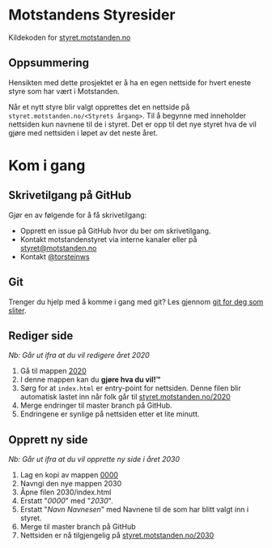 # Motstandens Styresider
Kildekoden for [styret.motstanden.no](https://styret.motstanden.no)

## Oppsummering
Hensikten med dette prosjektet er å ha en egen nettside for hvert eneste styre som har vært i Motstanden. 

Når et nytt styre blir valgt opprettes det en nettside på `styret.motstanden.no/<Styrets årgang>`.
Til å begynne med inneholder nettsiden kun navnene til de i styret. Det er opp til det nye styret hva de vil gjøre med nettsiden i løpet av det neste året. 

# Kom i gang

## Skrivetilgang på GitHub
Gjør en av følgende for å få skrivetilgang:
- Opprett en issue på GitHub hvor du ber om skrivetilgang.
- Kontakt motstandenstyret via interne kanaler eller på [styret@motstanden.no](mailto:styret@motstanden.no)
- Kontakt [@torsteinws](https://github.com/Torsteinws) 

## Git
Trenger du hjelp med å komme i gang med git? Les gjennom [git for deg som sliter](git-for-deg-som-sliter.md).

## Rediger side
*Nb: Går ut ifra at du vil redigere året 2020*

1. Gå til mappen [2020](/2020)
2. I denne mappen kan du **gjøre hva du vil!™**  
3. Sørg for at `index.html` er entry-point for nettsiden. Denne filen blir automatisk lastet inn når folk går til [styret.motstanden.no/2020](https://styret.motstanden.no/2020)
4. Merge endringer til master branch på GitHub.
5. Endringene er synlige på nettsiden etter et lite minutt.

## Opprett ny side
*Nb: Går ut ifra at du vil opprette ny side i året 2030*

1. Lag en kopi av mappen [0000](/0000)
2. Navngi den nye mappen 2030
3. Åpne filen 2030/index.html
4. Erstatt "*0000*" med "*2030*".
5. Erstatt "*Navn Navnesen*" med Navnene til de som har blitt valgt inn i styret.
6. Merge til master branch på GitHub
7. Nettsiden er nå tilgjengelig på [styret.motstanden.no/2030](https://styret.motstanden.no/2030)